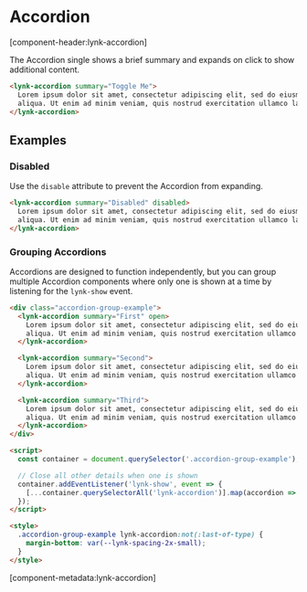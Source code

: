 <!-- cspell:dictionaries lorem-ipsum -->

# Accordion

[component-header:lynk-accordion]

The Accordion single shows a brief summary and expands on click to show additional content.

```html preview
<lynk-accordion summary="Toggle Me">
  Lorem ipsum dolor sit amet, consectetur adipiscing elit, sed do eiusmod tempor incididunt ut labore et dolore magna
  aliqua. Ut enim ad minim veniam, quis nostrud exercitation ullamco laboris nisi ut aliquip ex ea commodo consequat.
</lynk-accordion>
```

## Examples

### Disabled

Use the `disable` attribute to prevent the Accordion from expanding.

```html preview
<lynk-accordion summary="Disabled" disabled>
  Lorem ipsum dolor sit amet, consectetur adipiscing elit, sed do eiusmod tempor incididunt ut labore et dolore magna
  aliqua. Ut enim ad minim veniam, quis nostrud exercitation ullamco laboris nisi ut aliquip ex ea commodo consequat.
</lynk-accordion>
```

### Grouping Accordions

Accordions are designed to function independently, but you can group multiple Accordion components where only one is shown at a time by listening for the `lynk-show` event.

```html preview
<div class="accordion-group-example">
  <lynk-accordion summary="First" open>
    Lorem ipsum dolor sit amet, consectetur adipiscing elit, sed do eiusmod tempor incididunt ut labore et dolore magna
    aliqua. Ut enim ad minim veniam, quis nostrud exercitation ullamco laboris nisi ut aliquip ex ea commodo consequat.
  </lynk-accordion>

  <lynk-accordion summary="Second">
    Lorem ipsum dolor sit amet, consectetur adipiscing elit, sed do eiusmod tempor incididunt ut labore et dolore magna
    aliqua. Ut enim ad minim veniam, quis nostrud exercitation ullamco laboris nisi ut aliquip ex ea commodo consequat.
  </lynk-accordion>

  <lynk-accordion summary="Third">
    Lorem ipsum dolor sit amet, consectetur adipiscing elit, sed do eiusmod tempor incididunt ut labore et dolore magna
    aliqua. Ut enim ad minim veniam, quis nostrud exercitation ullamco laboris nisi ut aliquip ex ea commodo consequat.
  </lynk-accordion>
</div>

<script>
  const container = document.querySelector('.accordion-group-example');

  // Close all other details when one is shown
  container.addEventListener('lynk-show', event => {
    [...container.querySelectorAll('lynk-accordion')].map(accordion => (accordion.open = event.target === accordion));
  });
</script>

<style>
  .accordion-group-example lynk-accordion:not(:last-of-type) {
    margin-bottom: var(--lynk-spacing-2x-small);
  }
</style>
```

[component-metadata:lynk-accordion]
